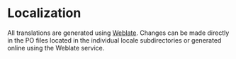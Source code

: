 Localization
===========

All translations are generated using [Weblate](https://hosted.weblate.org/projects/tuxemon/).
Changes can be made directly in the PO files located in the individual locale subdirectories 
or generated online using the Weblate service.
